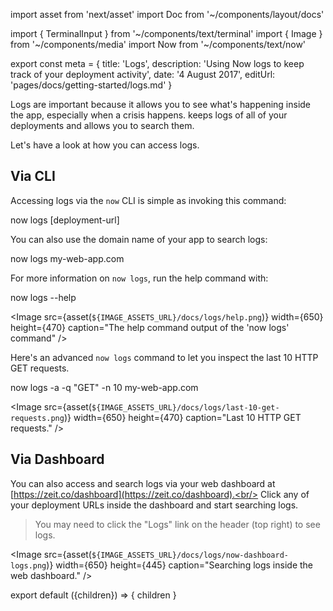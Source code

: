 import asset from 'next/asset'
import Doc from '~/components/layout/docs'

import { TerminalInput } from '~/components/text/terminal'
import { Image } from '~/components/media'
import Now from '~/components/text/now'

export const meta = {
title: 'Logs',
description: 'Using Now logs to keep track of your deployment activity',
date: '4 August 2017',
editUrl: 'pages/docs/getting-started/logs.md'
}

Logs are important because it allows you to see what's happening inside the app, especially when a crisis happens. <Now color="#000"/> keeps logs of all of your deployments and allows you to search them.

Let's have a look at how you can access logs.

## Via CLI

Accessing logs via the `now` CLI is simple as invoking this command:

<TerminalInput>now logs [deployment-url]</TerminalInput>

You can also use the domain name of your app to search logs:

<TerminalInput>now logs my-web-app.com</TerminalInput>

For more information on `now logs`, run the help command with:

<TerminalInput>now logs --help</TerminalInput>

<Image
src={asset(`${IMAGE_ASSETS_URL}/docs/logs/help.png`)}
width={650}
height={470}
caption="The help command output of the 'now logs' command"
/>

Here's an advanced `now logs` command to let you inspect the last 10 HTTP GET requests.

<TerminalInput>now logs -a -q "GET" -n 10 my-web-app.com</TerminalInput>

<Image
src={asset(`${IMAGE_ASSETS_URL}/docs/logs/last-10-get-requests.png`)}
width={650}
height={470}
caption="Last 10 HTTP GET requests."
/>

## Via Dashboard

You can also access and search logs via your web dashboard at [https://zeit.co/dashboard](https://zeit.co/dashboard).<br/>
Click any of your deployment URLs inside the dashboard and start searching logs.

> You may need to click the "Logs" link on the header (top right) to see logs.

<Image
src={asset(`${IMAGE_ASSETS_URL}/docs/logs/now-dashboard-logs.png`)}
width={650}
height={445}
caption="Searching logs inside the web dashboard."
/>

export default ({children}) => <Doc meta={meta}>{ children }</Doc>
